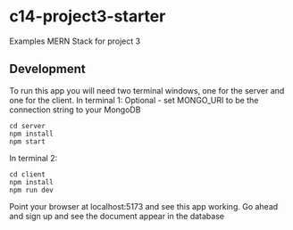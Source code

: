 # c14-project3-starter
Examples MERN Stack for project 3

## Development
To run this app you will need two terminal windows, one for the server and one for the client.
In terminal 1:
Optional - set MONGO_URI to be the connection string to your MongoDB
```
cd server
npm install
npm start
```
In terminal 2:
```
cd client
npm install
npm run dev
```
Point your browser at localhost:5173 and see this app working.  Go ahead and sign up and see the document appear in the database